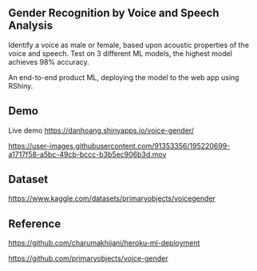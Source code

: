 ## Gender Recognition by Voice and Speech Analysis

Identify a voice as male or female, based upon acoustic properties of the voice and speech. Test on 3 different ML models, the highest model achieves 98% accuracy.

An end-to-end product ML, deploying the model to the web app using RShiny.

## Demo 

Live demo
https://danhoang.shinyapps.io/voice-gender/


https://user-images.githubusercontent.com/91353356/195220699-a1717f58-a5bc-49cb-bccc-b3b5ec906b3d.mov



## Dataset

https://www.kaggle.com/datasets/primaryobjects/voicegender


## Reference

https://github.com/charumakhijani/heroku-ml-deployment

https://github.com/primaryobjects/voice-gender

